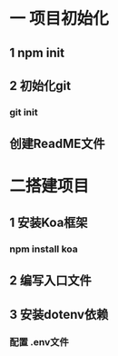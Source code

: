 # 一 项目初始化
## 1 npm init
## 2 初始化git
### git init
##  创建ReadME文件

# 二搭建项目
## 1 安装Koa框架
### npm install koa
## 2 编写入口文件
## 3 安装dotenv依赖
### 配置 .env文件